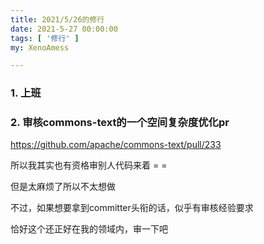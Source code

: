 ```yaml
---
title: 2021/5/26的修行
date: 2021-5-27 00:00:00
tags: [ '修行' ]
my: XenoAmess

---
```

### 1. 上班

### 2. 审核commons-text的一个空间复杂度优化pr

https://github.com/apache/commons-text/pull/233

所以我其实也有资格审别人代码来着 = =

但是太麻烦了所以不太想做

不过，如果想要拿到committer头衔的话，似乎有审核经验要求

恰好这个还正好在我的领域内，审一下吧
